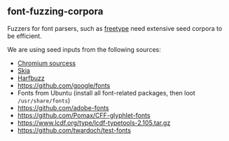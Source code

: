 font-fuzzing-corpora
--------------------

Fuzzers for font parsers, such as [freetype](./freetype/README.md) need extensive seed corpora
to be efficient.

We are using seed inputs from the following sources:
* [Chromium sourcess](http://dev.chromium.org)
* [Skia](https://github.com/google/skia)
* [Harfbuzz](http://cgit.freedesktop.org/harfbuzz)
* https://github.com/google/fonts
* Fonts from Ubuntu (install all font-related packages, then loot
  `/usr/share/fonts`)
* https://github.com/adobe-fonts
* https://github.com/Pomax/CFF-glyphlet-fonts
* https://www.lcdf.org/type/lcdf-typetools-2.105.tar.gz
* https://github.com/twardoch/test-fonts
